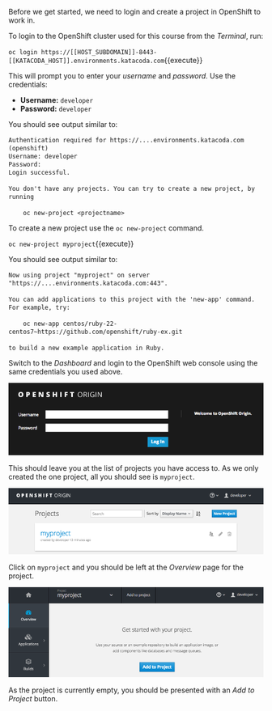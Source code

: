 Before we get started, we need to login and create a project in OpenShift
to work in.

To login to the OpenShift cluster used for this course from the _Terminal_,
run:

``oc login https://[[HOST_SUBDOMAIN]]-8443-[[KATACODA_HOST]].environments.katacoda.com``{{execute}}

This will prompt you to enter your _username_ and _password_. Use the
credentials:

* **Username:** ``developer``
* **Password:** ``developer``

You should see output similar to:

```
Authentication required for https://....environments.katacoda.com (openshift)
Username: developer
Password:
Login successful.

You don't have any projects. You can try to create a new project, by running

    oc new-project <projectname>
```

To create a new project use the ``oc new-project`` command.

``oc new-project myproject``{{execute}}

You should see output similar to:

```
Now using project "myproject" on server "https://....environments.katacoda.com:443".

You can add applications to this project with the 'new-app' command. For example, try:

    oc new-app centos/ruby-22-centos7~https://github.com/openshift/ruby-ex.git

to build a new example application in Ruby.
```

Switch to the _Dashboard_ and login to the OpenShift web console using the
same credentials you used above.

![Web Console Login](../../assets/intro-openshift/deploying-images/01-web-console-login.png)

This should leave you at the list of projects you have access to. As we only
created the one project, all you should see is ``myproject``.

![List of Projects](../../assets/intro-openshift/deploying-images/01-list-of-projects.png)

Click on ``myproject`` and you should be left at the _Overview_ page for
the project.

![Project Overview](../../assets/intro-openshift/deploying-images/01-project-overview.png)

As the project is currently empty, you should be presented with an _Add to Project_
button.
